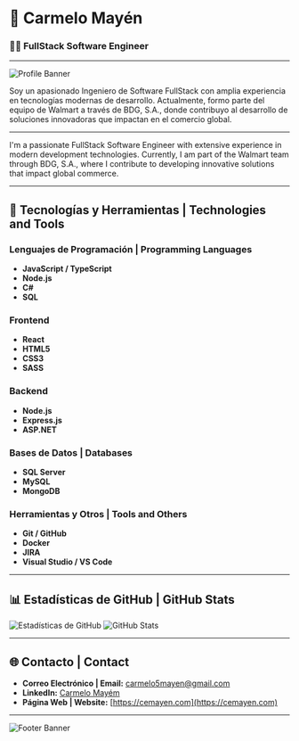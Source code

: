 # 💼 Carmelo Mayén

### 👨‍💻 FullStack Software Engineer

---

![Profile Banner](https://github.com/mayen5/assets/blob/main/profile.jpg)

Soy un apasionado Ingeniero de Software FullStack con amplia experiencia en tecnologías modernas de desarrollo. Actualmente, formo parte del equipo de Walmart a través de BDG, S.A., donde contribuyo al desarrollo de soluciones innovadoras que impactan en el comercio global.

---

I'm a passionate FullStack Software Engineer with extensive experience in modern development technologies. Currently, I am part of the Walmart team through BDG, S.A., where I contribute to developing innovative solutions that impact global commerce.

---

## 🚀 Tecnologías y Herramientas | Technologies and Tools

### Lenguajes de Programación | Programming Languages
- **JavaScript / TypeScript**
- **Node.js**
- **C#**
- **SQL**

### Frontend
- **React**
- **HTML5**
- **CSS3**
- **SASS**

### Backend
- **Node.js**
- **Express.js**
- **ASP.NET**

### Bases de Datos | Databases
- **SQL Server**
- **MySQL**
- **MongoDB**

### Herramientas y Otros | Tools and Others
- **Git / GitHub**
- **Docker**
- **JIRA**
- **Visual Studio / VS Code**

---

## 📊 Estadísticas de GitHub | GitHub Stats

![Estadísticas de GitHub](https://github-readme-stats.vercel.app/api?username=mayen5&show_icons=true&theme=radical)
![GitHub Stats](https://github-readme-stats.vercel.app/api?username=mayen5&show_icons=true&theme=radical)

---

## 🌐 Contacto | Contact

- **Correo Electrónico | Email:** [carmelo5mayen@gmail.com](mailto:carmelo5mayen@gmail.com)
- **LinkedIn:** [Carmelo Mayém](https://linkedin.com/in/mayen5)
- **Página Web | Website:** [https://cemayen.com](https://cemayen.com)

---

![Footer Banner](https://github.com/mayen5/assets/blob/main/footer.jpg)
